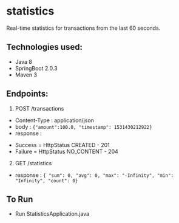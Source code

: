 # statistics
Real-time statistics for transactions from the last 60 seconds.

## Technologies used:
* Java 8
* SpringBoot 2.0.3
* Maven 3

## Endpoints:
1. POST /transactions
- Content-Type : application/json
- body : ```{"amount":100.0, "timestamp": 1531430212922}```
- response :
* Success = HttpStatus CREATED - 201
* Failure = HttpStatus NO_CONTENT - 204

2. GET /statistics
- response : ```{ "sum": 0, "avg": 0, "max": "-Infinity", "min": "Infinity", "count": 0}``` 

## To Run
- Run StatisticsApplication.java
